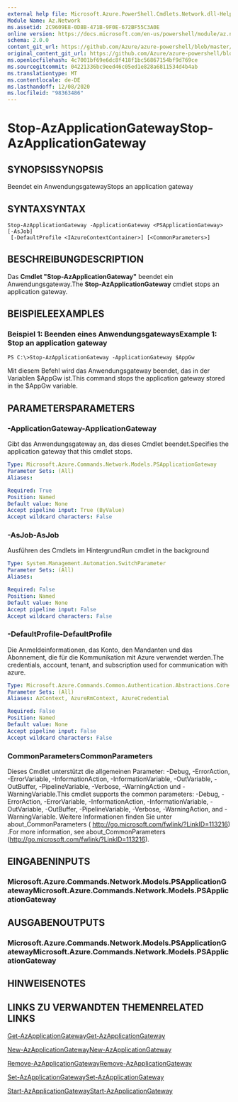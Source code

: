 ```yaml
---
external help file: Microsoft.Azure.PowerShell.Cmdlets.Network.dll-Help.xml
Module Name: Az.Network
ms.assetid: 2C9609E8-0D8B-471B-9F0E-672BF55C3A0E
online version: https://docs.microsoft.com/en-us/powershell/module/az.network/stop-azapplicationgateway
schema: 2.0.0
content_git_url: https://github.com/Azure/azure-powershell/blob/master/src/Network/Network/help/Stop-AzApplicationGateway.md
original_content_git_url: https://github.com/Azure/azure-powershell/blob/master/src/Network/Network/help/Stop-AzApplicationGateway.md
ms.openlocfilehash: 4c7001bf69e6dc8f418f1bc56867154bf9d769ce
ms.sourcegitcommit: 04221336bc9eed46c05ed1e828a6811534d4b4ab
ms.translationtype: MT
ms.contentlocale: de-DE
ms.lasthandoff: 12/08/2020
ms.locfileid: "98363486"
---
```

# <span data-ttu-id="6eb5b-101">Stop-AzApplicationGateway</span><span class="sxs-lookup"><span data-stu-id="6eb5b-101">Stop-AzApplicationGateway</span></span>

## <span data-ttu-id="6eb5b-102">SYNOPSIS</span><span class="sxs-lookup"><span data-stu-id="6eb5b-102">SYNOPSIS</span></span>
<span data-ttu-id="6eb5b-103">Beendet ein Anwendungsgateway</span><span class="sxs-lookup"><span data-stu-id="6eb5b-103">Stops an application gateway</span></span>

## <span data-ttu-id="6eb5b-104">SYNTAX</span><span class="sxs-lookup"><span data-stu-id="6eb5b-104">SYNTAX</span></span>

```
Stop-AzApplicationGateway -ApplicationGateway <PSApplicationGateway> [-AsJob]
 [-DefaultProfile <IAzureContextContainer>] [<CommonParameters>]
```

## <span data-ttu-id="6eb5b-105">BESCHREIBUNG</span><span class="sxs-lookup"><span data-stu-id="6eb5b-105">DESCRIPTION</span></span>
<span data-ttu-id="6eb5b-106">Das **Cmdlet "Stop-AzApplicationGateway"** beendet ein Anwendungsgateway.</span><span class="sxs-lookup"><span data-stu-id="6eb5b-106">The **Stop-AzApplicationGateway** cmdlet stops an application gateway.</span></span>

## <span data-ttu-id="6eb5b-107">BEISPIELE</span><span class="sxs-lookup"><span data-stu-id="6eb5b-107">EXAMPLES</span></span>

### <span data-ttu-id="6eb5b-108">Beispiel 1: Beenden eines Anwendungsgateways</span><span class="sxs-lookup"><span data-stu-id="6eb5b-108">Example 1: Stop an application gateway</span></span>
```
PS C:\>Stop-AzApplicationGateway -ApplicationGateway $AppGw
```

<span data-ttu-id="6eb5b-109">Mit diesem Befehl wird das Anwendungsgateway beendet, das in der Variablen $AppGw ist.</span><span class="sxs-lookup"><span data-stu-id="6eb5b-109">This command stops the application gateway stored in the $AppGw variable.</span></span>

## <span data-ttu-id="6eb5b-110">PARAMETERS</span><span class="sxs-lookup"><span data-stu-id="6eb5b-110">PARAMETERS</span></span>

### <span data-ttu-id="6eb5b-111">-ApplicationGateway</span><span class="sxs-lookup"><span data-stu-id="6eb5b-111">-ApplicationGateway</span></span>
<span data-ttu-id="6eb5b-112">Gibt das Anwendungsgateway an, das dieses Cmdlet beendet.</span><span class="sxs-lookup"><span data-stu-id="6eb5b-112">Specifies the application gateway that this cmdlet stops.</span></span>

```yaml
Type: Microsoft.Azure.Commands.Network.Models.PSApplicationGateway
Parameter Sets: (All)
Aliases:

Required: True
Position: Named
Default value: None
Accept pipeline input: True (ByValue)
Accept wildcard characters: False
```

### <span data-ttu-id="6eb5b-113">-AsJob</span><span class="sxs-lookup"><span data-stu-id="6eb5b-113">-AsJob</span></span>
<span data-ttu-id="6eb5b-114">Ausführen des Cmdlets im Hintergrund</span><span class="sxs-lookup"><span data-stu-id="6eb5b-114">Run cmdlet in the background</span></span>

```yaml
Type: System.Management.Automation.SwitchParameter
Parameter Sets: (All)
Aliases:

Required: False
Position: Named
Default value: None
Accept pipeline input: False
Accept wildcard characters: False
```

### <span data-ttu-id="6eb5b-115">-DefaultProfile</span><span class="sxs-lookup"><span data-stu-id="6eb5b-115">-DefaultProfile</span></span>
<span data-ttu-id="6eb5b-116">Die Anmeldeinformationen, das Konto, den Mandanten und das Abonnement, die für die Kommunikation mit Azure verwendet werden.</span><span class="sxs-lookup"><span data-stu-id="6eb5b-116">The credentials, account, tenant, and subscription used for communication with azure.</span></span>

```yaml
Type: Microsoft.Azure.Commands.Common.Authentication.Abstractions.Core.IAzureContextContainer
Parameter Sets: (All)
Aliases: AzContext, AzureRmContext, AzureCredential

Required: False
Position: Named
Default value: None
Accept pipeline input: False
Accept wildcard characters: False
```

### <span data-ttu-id="6eb5b-117">CommonParameters</span><span class="sxs-lookup"><span data-stu-id="6eb5b-117">CommonParameters</span></span>
<span data-ttu-id="6eb5b-118">Dieses Cmdlet unterstützt die allgemeinen Parameter: -Debug, -ErrorAction, -ErrorVariable, -InformationAction, -InformationVariable, -OutVariable, -OutBuffer, -PipelineVariable, -Verbose, -WarningAction und -WarningVariable.</span><span class="sxs-lookup"><span data-stu-id="6eb5b-118">This cmdlet supports the common parameters: -Debug, -ErrorAction, -ErrorVariable, -InformationAction, -InformationVariable, -OutVariable, -OutBuffer, -PipelineVariable, -Verbose, -WarningAction, and -WarningVariable.</span></span> <span data-ttu-id="6eb5b-119">Weitere Informationen finden Sie unter about_CommonParameters ( http://go.microsoft.com/fwlink/?LinkID=113216) .</span><span class="sxs-lookup"><span data-stu-id="6eb5b-119">For more information, see about_CommonParameters (http://go.microsoft.com/fwlink/?LinkID=113216).</span></span>

## <span data-ttu-id="6eb5b-120">EINGABEN</span><span class="sxs-lookup"><span data-stu-id="6eb5b-120">INPUTS</span></span>

### <span data-ttu-id="6eb5b-121">Microsoft.Azure.Commands.Network.Models.PSApplicationGateway</span><span class="sxs-lookup"><span data-stu-id="6eb5b-121">Microsoft.Azure.Commands.Network.Models.PSApplicationGateway</span></span>

## <span data-ttu-id="6eb5b-122">AUSGABEN</span><span class="sxs-lookup"><span data-stu-id="6eb5b-122">OUTPUTS</span></span>

### <span data-ttu-id="6eb5b-123">Microsoft.Azure.Commands.Network.Models.PSApplicationGateway</span><span class="sxs-lookup"><span data-stu-id="6eb5b-123">Microsoft.Azure.Commands.Network.Models.PSApplicationGateway</span></span>

## <span data-ttu-id="6eb5b-124">HINWEISE</span><span class="sxs-lookup"><span data-stu-id="6eb5b-124">NOTES</span></span>

## <span data-ttu-id="6eb5b-125">LINKS ZU VERWANDTEN THEMEN</span><span class="sxs-lookup"><span data-stu-id="6eb5b-125">RELATED LINKS</span></span>

[<span data-ttu-id="6eb5b-126">Get-AzApplicationGateway</span><span class="sxs-lookup"><span data-stu-id="6eb5b-126">Get-AzApplicationGateway</span></span>](./Get-AzApplicationGateway.md)

[<span data-ttu-id="6eb5b-127">New-AzApplicationGateway</span><span class="sxs-lookup"><span data-stu-id="6eb5b-127">New-AzApplicationGateway</span></span>](./New-AzApplicationGateway.md)

[<span data-ttu-id="6eb5b-128">Remove-AzApplicationGateway</span><span class="sxs-lookup"><span data-stu-id="6eb5b-128">Remove-AzApplicationGateway</span></span>](./Remove-AzApplicationGateway.md)

[<span data-ttu-id="6eb5b-129">Set-AzApplicationGateway</span><span class="sxs-lookup"><span data-stu-id="6eb5b-129">Set-AzApplicationGateway</span></span>](./Set-AzApplicationGateway.md)

[<span data-ttu-id="6eb5b-130">Start-AzApplicationGateway</span><span class="sxs-lookup"><span data-stu-id="6eb5b-130">Start-AzApplicationGateway</span></span>](./Start-AzApplicationGateway.md)


